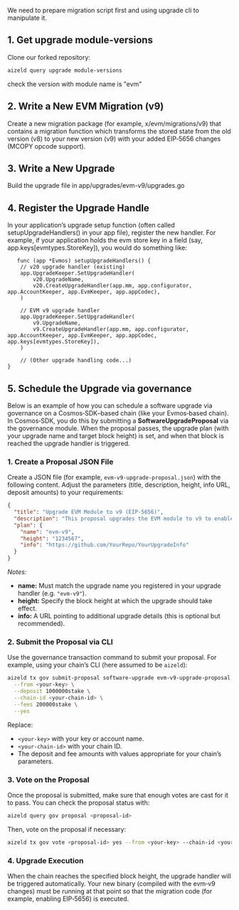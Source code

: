 We need to prepare migration script first and using upgrade cli to manipulate it.

## 1. **Get upgrade module-versions**

   Clone our forked repository:

   ```bash
   aizeld query upgrade module-versions
   ```
  check the version with module name is "evm"

## 2. **Write a New EVM Migration (v9)**

   Create a new migration package (for example, x/evm/migrations/v9) that contains a migration function which transforms the stored state from the old version (v8) to your new version (v9) with your added EIP‑5656 changes (MCOPY opcode support).

## 3. **Write a New Upgrade**

   Build the upgrade file in app/upgrades/evm-v9/upgrades.go

## 4. **Register the Upgrade Handle**
In your application’s upgrade setup function (often called setupUpgradeHandlers() in your app file), register the new handler. For example, if your application holds the evm store key in a field (say, app.keys[evmtypes.StoreKey]), you would do something like:
```golang
   func (app *Evmos) setupUpgradeHandlers() {
    // v20 upgrade handler (existing)
    app.UpgradeKeeper.SetUpgradeHandler(
        v20.UpgradeName,
        v20.CreateUpgradeHandler(app.mm, app.configurator, app.AccountKeeper, app.EvmKeeper, app.appCodec),
    )

    // EVM v9 upgrade handler
    app.UpgradeKeeper.SetUpgradeHandler(
        v9.UpgradeName,
        v9.CreateUpgradeHandler(app.mm, app.configurator, app.AccountKeeper, app.EvmKeeper, app.appCodec, app.keys[evmtypes.StoreKey]),
    )

    // (Other upgrade handling code...)
}
```

## 5. **Schedule the Upgrade via governance**

Below is an example of how you can schedule a software upgrade via governance on a Cosmos‑SDK–based chain (like your Evmos‑based chain). In Cosmos‑SDK, you do this by submitting a **SoftwareUpgradeProposal** via the governance module. When the proposal passes, the upgrade plan (with your upgrade name and target block height) is set, and when that block is reached the upgrade handler is triggered.

### 1. Create a Proposal JSON File

Create a JSON file (for example, `evm-v9-upgrade-proposal.json`) with the following content. Adjust the parameters (title, description, height, info URL, deposit amounts) to your requirements:

```json
{
  "title": "Upgrade EVM Module to v9 (EIP-5656)",
  "description": "This proposal upgrades the EVM module to v9 to enable EIP-5656 (the MCOPY opcode). This upgrade includes the necessary state migrations.",
  "plan": {
    "name": "evm-v9",
    "height": "1234567",
    "info": "https://github.com/YourRepo/YourUpgradeInfo"
  }
}
```

*Notes:*
- **name:** Must match the upgrade name you registered in your upgrade handler (e.g. `"evm-v9"`).
- **height:** Specify the block height at which the upgrade should take effect.
- **info:** A URL pointing to additional upgrade details (this is optional but recommended).

### 2. Submit the Proposal via CLI

Use the governance transaction command to submit your proposal. For example, using your chain’s CLI (here assumed to be `aizeld`):

```bash
aizeld tx gov submit-proposal software-upgrade evm-v9-upgrade-proposal.json \
  --from <your-key> \
  --deposit 1000000stake \
  --chain-id <your-chain-id> \
  --fees 200000stake \
  --yes
```

Replace:
- `<your-key>` with your key or account name.
- `<your-chain-id>` with your chain ID.
- The deposit and fee amounts with values appropriate for your chain’s parameters.

### 3. Vote on the Proposal

Once the proposal is submitted, make sure that enough votes are cast for it to pass. You can check the proposal status with:

```bash
aizeld query gov proposal <proposal-id>
```

Then, vote on the proposal if necessary:

```bash
aizeld tx gov vote <proposal-id> yes --from <your-key> --chain-id <your-chain-id> --fees 200000stake --yes
```

### 4. Upgrade Execution

When the chain reaches the specified block height, the upgrade handler will be triggered automatically. Your new binary (compiled with the evm‑v9 changes) must be running at that point so that the migration code (for example, enabling EIP‑5656) is executed.